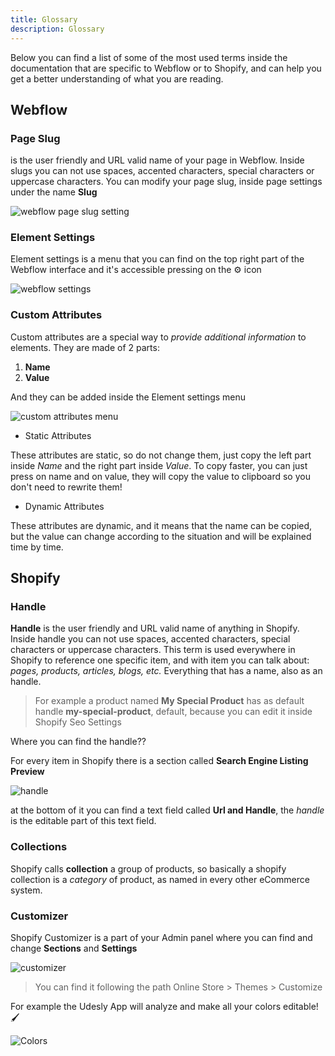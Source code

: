 ```yaml
---
title: Glossary
description: Glossary
---
```


Below you can find a list of some of the most used terms inside the documentation that are specific to Webflow or to Shopify, and can help you get a better understanding of what you are reading.


## Webflow

### Page Slug

is the user friendly and URL valid name of your page in Webflow. Inside slugs you can not use spaces, accented characters, special characters or uppercase characters. You can modify your page slug, inside page settings under the name **Slug**

![webflow page slug setting](/images/webflow-slug.png)

### Element Settings

Element settings is a menu that you can find on the top right part of the Webflow interface and it's accessible pressing on the ⚙️ icon



![webflow settings](/images/webflow-settings.png)



### Custom Attributes

Custom attributes are a special way to *provide additional information* to elements. They are made of 2 parts:

1. **Name**
2. **Value**

And they can be added inside the Element settings menu



![custom attributes menu](/images/add-custom-attributes.png)

* Static Attributes

<custom-attribute name="name" value="value"></custom-attribute> 

These attributes are static, so do not change them, just copy the left part inside *Name* and the right part inside *Value*. To copy faster, you can just press on name and on value, they will copy the value to clipboard so you don't need to rewrite them!



* Dynamic Attributes

<custom-attribute dynamic name="name" value="dynamic-value"></custom-attribute> 

These attributes are dynamic, and it means that the name can be copied, but the value can change according to the situation and will be explained time by time.





## Shopify

### Handle

**Handle** is the user friendly and URL valid name of anything in Shopify. Inside handle you can not use spaces, accented characters, special characters or uppercase characters. This term is used everywhere in Shopify to reference one specific item, and with item you can talk about: *pages, products, articles, blogs, etc.* Everything that has a name, also as an handle. 

> For example a product named **My Special Product** has as default handle **my-special-product**, default, because you can edit it inside Shopify Seo Settings

Where you can find the handle??

For every item in Shopify there is a section called **Search Engine Listing Preview**

![handle](/images/handle.png)

at the bottom of it you can find a text field called **Url and Handle**, the *handle* is the editable part of this text field.



### Collections

Shopify calls **collection** a group of products, so basically a shopify collection is a *category* of product, as named in every other eCommerce system.



### Customizer

Shopify Customizer is a part of your Admin panel where you can find and change **Sections** and **Settings**



![customizer](/images/shopify-customizer.png)



> You can find it following the path Online Store > Themes > Customize

For example the Udesly App will analyze and make all your colors editable!  🖌️



![Colors](/images/colors-settings.png)
